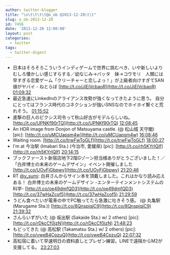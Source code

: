```yaml
---
author: twitter-blogger
title: "\n\t\t\t\t@o_ob @2013-12-20\t\t"
slug: o_ob-2013-12-20
id: 7456
date: '2013-12-20 12:00:00'
layout: post
categories:
  - twitter
tags:
  - twitter-digest
---
```


*   日本はそろそろこういうインディゲームで世界に挑むべき、いや新しいよりむしろ懐かしい感じすらする／幼なじみ→バッタ　妹→コウモリ　人類には早すぎる恋愛ゲーム「クリーチャーと恋しよっ！」が上級者向けすぎてSAN値がヤバイ - ねとらぼ [http://t.co/JiEiVcbaoR](http://t.co/JiEiVcbaoR) [01:09:32](http://twitter.com/o_ob/statuses/413702649750355969)
*   最近急速にLinkedInのアライアンス攻勢が強くなってきたように思う。 自分にとってはフランス時代のコネクションが強いSNSなのでホイホイ繋ぐと荒れそう。 [01:15:52](http://twitter.com/o_ob/statuses/413704241169977344)
*   進撃の巨人のピクシス司令って秋山好古がモデルらしいね。 [http://t.co/UPNKf90rTQ](http://t.co/UPNKf90rTQ) [12:08:45](http://twitter.com/o_ob/statuses/413868547677245440)
*   An HDR image from Donjon of Matsuyama castle. (@ 松山城 天守閣) [pic]: [http://t.co/uMCUapsm4w](http://t.co/uMCUapsm4w) [16:08:46](http://twitter.com/o_ob/statuses/413928949828550656)
*   Waiting room. [http://t.co/trwFwToGLf](http://t.co/trwFwToGLf) [18:00:27](http://twitter.com/o_ob/statuses/413957053389217792)
*   I'm at 今治駅 (Imabari Sta.) (今治市, 愛媛県) [pic]: [http://t.co/rh5KYrlQIf](http://t.co/rh5KYrlQIf) [20:14:15](http://twitter.com/o_ob/statuses/413990724791992320)
*   ブックファースト新宿店地下2階Gゾーン担当様ありがとうございました！／「白井博士の未来のゲームデザイン」イベント開催しました [http://t.co/UOyFiGbpwv](http://t.co/UOyFiGbpwv) [21:20:46](http://twitter.com/o_ob/statuses/414007465907216384)
*   RT [@y_sumi](http://twitter.com/y_sumi): 白井さんからサイン本を頂戴しました。これはかなり読み応えある！ 白井博士の未来のゲームデザイン -エンターテインメントシステムの科学- [http://t.co/oe49dmfQD3](http://t.co/oe49dmfQD3) [http://t.co/37wHaZcof5](http://t.co/37wHaZcof5) [21:29:59](http://twitter.com/o_ob/statuses/414009786342969344)
*   うどん食べたいが電車の中でPC触ってたら急激に吐きそう感。 (@ 丸亀駅 (Marugame Sta.)) [http://t.co/8QnspiqjC9](http://t.co/8QnspiqjC9) [21:39:32](http://twitter.com/o_ob/statuses/414012190417764352)
*   さんらいずがいた (@ 坂出駅 (Sakaide Sta.) w/ 2 others) [pic]: [http://t.co/rDkcCf0jzN](http://t.co/rDkcCf0jzN) [21:48:23](http://twitter.com/o_ob/statuses/414014415269543936)
*   もどってきた (@ 高松駅 (Takamatsu Sta.) w/ 2 others) [pic]: [http://t.co/vweB4CpzuQ](http://t.co/vweB4CpzuQ) [22:07:32](http://twitter.com/o_ob/statuses/414019236034781184)
*   高松宿に着いて早速明日の資料直しとプレゼン練習。LINEで遠隔からM2が支援してる。 [23:27:03](http://twitter.com/o_ob/statuses/414039248057032704)